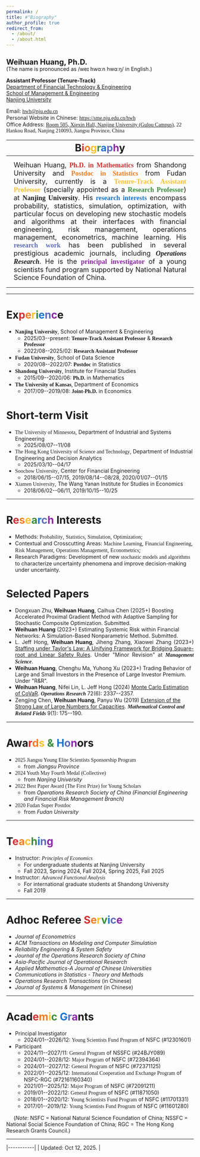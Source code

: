 ```yaml
---
permalink: /
title: #"Biography"
author_profile: true
redirect_from: 
  - /about/
  - /about.html
---
```


<h1 style="font-size: 20px; line-height: 1; margin-bottom: 0;">Weihuan Huang, Ph.D.</h1>
(The name is pronounced as /weɪ hwɑːn hwɑːŋ/ in English.)

**Assistant Professor (Tenure-Track)**<br>
[Department of Financial Technology & Engineering](https://sme.nju.edu.cn/jrkjygcx/list.htm)<br>
[School of Management & Engineering](https://sme.nju.edu.cn/main.htm)<br>
[Nanjing University](https://www.nju.edu.cn)

Email: [<span style="font-family: American Typewriter;">hwh@nju.edu.cn</span>](mailto:hwh@nju.edu.cn)<br>
Personal Website in Chinese: [<span style="font-family: American Typewriter;">https://sme.nju.edu.cn/hwh</span>](https://sme.nju.edu.cn/hwh1/main.htm)<br>
Office Address: <span style="font-family: American Typewriter;">[Room 505, Xiexin Hall, Nanjing University (Gulou Campus)](https://www.google.com/maps/place/32°03'18.8%22N+118°46'40.1%22E/@32.0551419,118.7779134,18.78z/data=!4m4!3m3!8m2!3d32.055231!4d118.777816?entry=ttu&g_ep=EgoyMDI0MDgyMy4wIKXMDSoASAFQAw%3D%3D), 22 Hankou Road, Nanjing 210093, Jiangsu Province, China</span>

| <span style="font-size: 27px; margin: 8px;">B<span style="color: #D32F2F;">i</span><span style="color: #F57C20;">o</span><span style="color: #FBC02D;">g</span><span style="color: #388E3C;">r</span><span style="color: #1976D2;">a</span><span style="color: #5C6BC0;">p</span><span style="color: #8E24AA;">h</span>y</span> |
|-----------|
| <span style="font-size: 18px; text-align: justify; display: block; margin: 12px;">Weihuan Huang, <span style="color: #D32F2F; font-family: American Typewriter;">**Ph.D. in Mathematics**</span> from Shandong University and <span style="color: #F57C20; font-family: American Typewriter;">**Postdoc in Statistics**</span> from Fudan University, currently is a <span style="color: #FBC02D; font-family: American Typewriter;">**Tenure-Track Assistant Professor**</span> (specially appointed as a <span style="color: #388E3C; font-family: American Typewriter;">**Research Professor**</span>) at <span style="font-family: American Typewriter;">**Nanjing University**</span>. His <span style="color: #1976D2; font-family: American Typewriter;">**research interests**</span> encompass probability, statistics, simulation, optimization, with particular focus on developing new stochastic models and algorithms at their interfaces with financial engineering, risk management, operations management, econometrics, machine learning. His <span style="color: #5C6BC0; font-family: American Typewriter;">**research work**</span> has been published in several prestigious academic journals, including <span style="font-family: American Typewriter;">***Operations Research***</span>. He is the <span style="color: #8E24AA; font-family: American Typewriter;">**principal investigator**</span> of a young scientists fund program supported by National Natural Science Foundation of China.</span> |

***

Ex<span style="color: #D32F2F;">p</span><span style="color: #F57C20;">e</span><span style="color: #FBC02D;">r</span><span style="color: #388E3C;">i</span><span style="color: #1976D2;">e</span><span style="color: #5C6BC0;">n</span><span style="color: #8E24AA;">c</span>e
======

* <span style="font-family: American Typewriter;">**Nanjing University**</span>, School of Management & Engineering
  - 2025/03--present: <span style="font-family: American Typewriter;">**Tenure-Track Assistant Professor**</span> & <span style="font-family: American Typewriter;">**Research Professor**</span>
  - 2022/08--2025/02: <span style="font-family: American Typewriter;">**Research Assistant Professor**</span>
* <span style="font-family: American Typewriter;">**Fudan University**</span>, School of Data Science
  - 2020/08--2022/07: <span style="font-family: American Typewriter;">**Postdoc**</span> in Statistics
* <span style="font-family: American Typewriter;">**Shandong University**</span>, Institute for Financial Studies
  - 2015/09--2020/06: <span style="font-family: American Typewriter;">**Ph.D.**</span> in Mathematics
* <span style="font-family: American Typewriter;">**The University of Kansas**</span>, Department of Economics
  - 2017/09--2019/08: <span style="font-family: American Typewriter;">**Joint-Ph.D.**</span> in Economics

Short-term Visit
======

* <span style="font-family: American Typewriter;">The University of Minnesota</span>, Department of Industrial and Systems Engineering
  - 2025/08/07--11/08
* <span style="font-family: American Typewriter;">The Hong Kong University of Science and Technology</span>, Department of Industrial Engineering and Decision Analytics
  - 2025/03/10--04/17
* <span style="font-family: American Typewriter;">Soochow University</span>, Center for Financial Engineering
  - 2018/06/15--07/15, 2019/08/14--08/28, 2020/01/07--01/15
* <span style="font-family: American Typewriter;">Xiamen University</span>, The Wang Yanan Institute for Studies in Economics
  - 2018/06/02--06/11, 2019/10/15--10/25

***

R<span style="color: #D32F2F;">e</span><span style="color: #F57C20;">s</span><span style="color: #FBC02D;">e</span><span style="color: #388E3C;">a</span><span style="color: #1976D2;">r</span><span style="color: #5C6BC0;">c</span><span style="color: #8E24AA;">h</span> Interests
======

* Methods: <span style="font-family: American Typewriter;">Probability</span>, <span style="font-family: American Typewriter;">Statistics</span>, <span style="font-family: American Typewriter;">Simulation</span>, <span style="font-family: American Typewriter;">Optimization</span>;
* Contextual and Crosscutting Areas: <span style="font-family: American Typewriter;">Machine Learning</span>, <span style="font-family: American Typewriter;">Financial Engineering</span>, <span style="font-family: American Typewriter;">Risk Management</span>, <span style="font-family: American Typewriter;">Operations Management</span>, <span style="font-family: American Typewriter;">Econometrics</span>;
* Research Paradigms: Development of new <span style="font-family: American Typewriter;">stochastic models and algorithms</span> to characterize uncertainty phenomena and improve decision-making under uncertainty.

Selected Papers
======

* Dongxuan Zhu, **Weihuan Huang**, Caihua Chen (2025+) Boosting Accelerated Proximal Gradient Method with Adaptive Sampling for Stochastic Composite Optimization. Submitted.
* **Weihuan Huang** (2023+) Estimating Systemic Risk within Financial Networks: A Simulation-Based Nonparametric Method. Submitted.
* <span style="text-align: justify; display: block;">L. Jeff Hong, **Weihuan Huang**, Jiheng Zhang, Xiaowei Zhang (2023+) [Staffing under Taylor's Law: A Unifying Framework for Bridging Square-root and Linear Safety Rules](https://arxiv.org/abs/2311.11279). Under "Minor Revision" at <span style="font-family: American Typewriter;">***Management Science***</span>.
* **Weihuan Huang**, Chenghu Ma, Yuhong Xu (2023+) Trading Behavior of Large and Small Investors in the Presence of Large Investor Premium. Under "R&R".
* **Weihuan Huang**, Nifei Lin, L. Jeff Hong (2024) [Monte Carlo Estimation of CoVaR](https://doi.org/10.1287/opre.2023.0211). <span style="font-family: American Typewriter;">***Operations Research***</span> 72(6): 2337--2357.
* Zengjing Chen, **Weihuan Huang**, Panyu Wu (2019) [Extension of the Strong Law of Large Numbers for Capacities](https://doi.org/10.3934/mcrf.2019010). <span style="font-family: American Typewriter;">***Mathematical Control and Related Fields***</span> 9(1): 175--190.

***

Awa<span style="color: #D32F2F;">r</span><span style="color: #F57C20;">d</span><span style="color: #FBC02D;">s</span><span style="color: #388E3C;"> & </span><span style="color: #1976D2;">H</span><span style="color: #5C6BC0;">o</span><span style="color: #8E24AA;">n</span>ors
======

* <span style="font-family: American Typewriter;">2025 Jiangsu Young Elite Scientists Sponsorship Program</span>
  - from *Jiangsu Province*
* <span style="font-family: American Typewriter;">2024 Youth May Fourth Medal (Collective)</span>
  - from *Nanjing University*
* <span style="font-family: American Typewriter;">2022 Best Paper Award (The First Prize) for Young Scholars</span>
  - from *Operations Research Society of China (Financial Engineering and Financial Risk Management Branch)*
* <span style="font-family: American Typewriter;">2020 Fudan Super Postdoc</span>
  - from *Fudan University*

***

T<span style="color: #D32F2F;">e</span><span style="color: #F57C20;">a</span><span style="color: #FBC02D;">c</span><span style="color: #388E3C;">h</span><span style="color: #1976D2;">i</span><span style="color: #5C6BC0;">n</span><span style="color: #8E24AA;">g</span>
======

* Instructor: <span style="font-family: American Typewriter;">*Principles of Economics*</span>
  - For undergraduate students at Nanjing University
  - Fall 2023, Spring 2024, Fall 2024, Spring 2025, Fall 2025
* Instructor: <span style="font-family: American Typewriter;">*Advanced Functional Analysis*</span>
  - For international graduate students at Shandong University
  - Fall 2019

***

Adhoc Referee <span style="color: #D32F2F;">S</span><span style="color: #F57C20;">e</span><span style="color: #FBC02D;">r</span><span style="color: #388E3C;">v</span><span style="color: #1976D2;">i</span><span style="color: #5C6BC0;">c</span><span style="color: #8E24AA;">e</span>
======

* *Journal of Econometrics*
* *ACM Transactions on Modeling and Computer Simulation*
* *Reliability Engineering & System Safety*
* *Journal of the Operations Research Society of China*
* *Asia-Pacific Journal of Operational Research*
* *Applied Mathematics-A Journal of Chinese Universities*
* *Communications in Statistics - Theory and Methods*
* *Operations Research Transactions* (in Chinese)
* *Journal of Systems & Management* (in Chinese)

***

Acad<span style="color: #D32F2F;">e</span><span style="color: #F57C20;">m</span><span style="color: #FBC02D;">i</span><span style="color: #388E3C;">c</span><span style="color: #1976D2;"> G</span><span style="color: #5C6BC0;">r</span><span style="color: #8E24AA;">a</span>nts
======

* Principal Investigator
  - 2024/01--2026/12: <span style="font-family: American Typewriter;">Young Scientists Fund Program</span> of NSFC (#12301601)
* Participant
  - 2024/11--2027/11: <span style="font-family: American Typewriter;">General Program</span> of NSSFC (#24BJY089)
  - 2024/01--2028/12: <span style="font-family: American Typewriter;">Major Program</span> of NSFC (#72394364)
  - 2024/01--2027/12: <span style="font-family: American Typewriter;">General Program</span> of NSFC (#72371125)
  - 2022/01--2025/12: <span style="font-family: American Typewriter;">International Cooperation and Exchange Program</span> of NSFC-RGC (#72161160340)
  - 2021/01--2025/12: <span style="font-family: American Typewriter;">Major Program</span> of NSFC (#72091211)
  - 2019/01--2022/12: <span style="font-family: American Typewriter;">General Program</span> of NSFC (#11871050)
  - 2018/01--2020/12: <span style="font-family: American Typewriter;">Young Scientists Fund Program</span> of NSFC (#11701331)
  - 2017/01--2019/12: <span style="font-family: American Typewriter;">Young Scientists Fund Program</span> of NSFC (#11601280)

&nbsp;&nbsp;&nbsp;&nbsp;&nbsp;(*Note*: NSFC = National Natural Science Foundation of China; NSSFC = National Social Science Foundation of China; RGC = The Hong Kong Research Grants Council.)

***

|-----------|
|</span> Updated: Oct 12, 2025. </span>|
